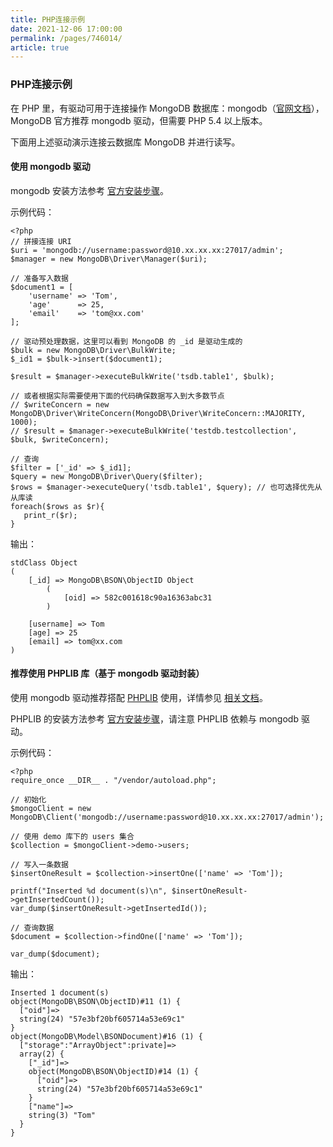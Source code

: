 ```yaml
---
title: PHP连接示例
date: 2021-12-06 17:00:00
permalink: /pages/746014/
article: true
---
```


### PHP连接示例

在 PHP 里，有驱动可用于连接操作 MongoDB 数据库：mongodb（[官网文档](http://php.net/manual/en/set.mongodb.php)），MongoDB 官方推荐 mongodb 驱动，但需要 PHP 5.4 以上版本。

下面用上述驱动演示连接云数据库 MongoDB 并进行读写。

#### 使用 mongodb 驱动

mongodb 安装方法参考 [官方安装步骤](http://php.net/manual/zh/mongodb.installation.php)。

示例代码：

```
<?php
// 拼接连接 URI
$uri = 'mongodb://username:password@10.xx.xx.xx:27017/admin';
$manager = new MongoDB\Driver\Manager($uri);

// 准备写入数据
$document1 = [
    'username' => 'Tom',
    'age'      => 25,
    'email'    => 'tom@xx.com'
];

// 驱动预处理数据，这里可以看到 MongoDB 的 _id 是驱动生成的
$bulk = new MongoDB\Driver\BulkWrite;
$_id1 = $bulk->insert($document1);

$result = $manager->executeBulkWrite('tsdb.table1', $bulk);

// 或者根据实际需要使用下面的代码确保数据写入到大多数节点
// $writeConcern = new MongoDB\Driver\WriteConcern(MongoDB\Driver\WriteConcern::MAJORITY, 1000);
// $result = $manager->executeBulkWrite('testdb.testcollection', $bulk, $writeConcern);

// 查询
$filter = ['_id' => $_id1];
$query = new MongoDB\Driver\Query($filter);
$rows = $manager->executeQuery('tsdb.table1', $query); // 也可选择优先从从库读
foreach($rows as $r){
   print_r($r);
}
```

输出：

```
stdClass Object
(
    [_id] => MongoDB\BSON\ObjectID Object
        (
            [oid] => 582c001618c90a16363abc31
        )

    [username] => Tom
    [age] => 25
    [email] => tom@xx.com
)
```

#### 推荐使用 PHPLIB 库（基于 mongodb 驱动封装）

使用 mongodb 驱动推荐搭配 [PHPLIB](http://php.net/manual/zh/mongodb.tutorial.library.php) 使用，详情参见 [相关文档](http://mongodb.github.io/mongo-php-library/tutorial/crud/)。

PHPLIB 的安装方法参考 [官方安装步骤](http://mongodb.github.io/mongo-php-library/getting-started/)，请注意 PHPLIB 依赖与 mongodb 驱动。

示例代码：

```
<?php
require_once __DIR__ . "/vendor/autoload.php";

// 初始化
$mongoClient = new MongoDB\Client('mongodb://username:password@10.xx.xx.xx:27017/admin');

// 使用 demo 库下的 users 集合
$collection = $mongoClient->demo->users;

// 写入一条数据
$insertOneResult = $collection->insertOne(['name' => 'Tom']);

printf("Inserted %d document(s)\n", $insertOneResult->getInsertedCount());
var_dump($insertOneResult->getInsertedId());

// 查询数据
$document = $collection->findOne(['name' => 'Tom']);

var_dump($document);
```

输出：

```
Inserted 1 document(s)
object(MongoDB\BSON\ObjectID)#11 (1) {
  ["oid"]=>
  string(24) "57e3bf20bf605714a53e69c1"
}
object(MongoDB\Model\BSONDocument)#16 (1) {
  ["storage":"ArrayObject":private]=>
  array(2) {
    ["_id"]=>
    object(MongoDB\BSON\ObjectID)#14 (1) {
      ["oid"]=>
      string(24) "57e3bf20bf605714a53e69c1"
    }
    ["name"]=>
    string(3) "Tom"
  }
}
```

